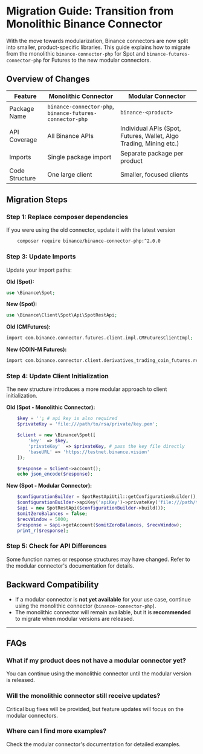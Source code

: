 # **Migration Guide: Transition from Monolithic Binance Connector**

With the move towards modularization, Binance connectors are now split into smaller, product-specific libraries. This guide explains how to migrate from the monolithic `binance-connector-php` for Spot and `binance-futures-connector-php` for Futures to the new modular connectors.

## **Overview of Changes**

| Feature | Monolithic Connector | Modular Connector                                                 |
|---------|----------------------|-------------------------------------------------------------------|
| Package Name | `binance-connector-php`, `binance-futures-connector-php` | `binance-<product>`                                |
| API Coverage | All Binance APIs | Individual APIs (Spot, Futures, Wallet, Algo Trading, Mining etc.) |
| Imports | Single package import | Separate package per product                                      |
| Code Structure | One large client | Smaller, focused clients                                          |

## **Migration Steps**

### **Step 1: Replace composer dependencies**

If you were using the old connector, update it with the latest version
```bash
    composer require binance/binance-connector-php:^2.0.0
```

### **Step 3: Update Imports**

Update your import paths:

**Old (Spot):**

```php
use \Binance\Spot;
```

**New (Spot):**

```php
use \Binance\Client\Spot\Api\SpotRestApi;
```

**Old (CMFutures):**

```php
import com.binance.connector.futures.client.impl.CMFuturesClientImpl;
```

**New (COIN-M Futures):**

```php
import com.binance.connector.client.derivatives_trading_coin_futures.rest.api.DerivativesTradingCoinFuturesRestApi;
```

### **Step 4: Update Client Initialization**

The new structure introduces a more modular approach to client initialization.

**Old (Spot - Monolithic Connector):**

```php
    $key = ''; # api key is also required
    $privateKey = 'file:///path/to/rsa/private/key.pem';

    $client = new \Binance\Spot([
        'key'  => $key,
        'privateKey'  => $privateKey, # pass the key file directly
        'baseURL' => 'https://testnet.binance.vision'
    ]);

    $response = $client->account();
    echo json_encode($response);
```

**New (Spot - Modular Connector):**

```php
    $configurationBuilder = SpotRestApiUtil::getConfigurationBuilder();
    $configurationBuilder->apiKey('apiKey')->privateKey('file:///path/to/private.key');
    $api = new SpotRestApi($configurationBuilder->build());
    $omitZeroBalances = false;
    $recvWindow = 5000;
    $response = $api->getAccount($omitZeroBalances, $recvWindow);
    print_r($response);
```

### **Step 5: Check for API Differences**

Some function names or response structures may have changed. Refer to the modular connector's documentation for details.

## **Backward Compatibility**

- If a modular connector is **not yet available** for your use case, continue using the monolithic connector (`binance-connector-php`).
- The monolithic connector will remain available, but it is **recommended** to migrate when modular versions are released.

---

## **FAQs**

### **What if my product does not have a modular connector yet?**

You can continue using the monolithic connector until the modular version is released.

### **Will the monolithic connector still receive updates?**

Critical bug fixes will be provided, but feature updates will focus on the modular connectors.

### **Where can I find more examples?**

Check the modular connector's documentation for detailed examples.